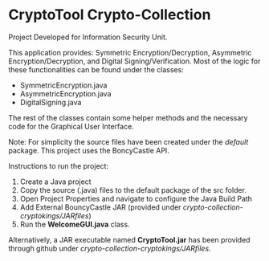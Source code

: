 # CryptoTool Crypto-Collection

Project Developed for Information Security Unit.

This application provides: Symmetric Encryption/Decryption, Asymmetric Encryption/Decryption, and Digital Signing/Verification.
Most of the logic for these functionalities can be found under the classes: 
  * SymmetricEncryption.java 
  * AsymmetricEncryption.java
  * DigitalSigning.java

The rest of the classes contain some helper methods and the necessary code for the Graphical User Interface.

Note: For simplicity the source files have been created under the _default_ package. This project uses the BoncyCastle API.

Instructions to run the project:
1. Create a Java project 
2. Copy the source (.java) files to the default package of the src folder.
3. Open Project Properties and navigate to configure the Java Build Path
4. Add External BouncyCastle JAR (provided under _crypto-collection-cryptokings/JARfiles_)
5. Run the **WelcomeGUI.java** class.

Alternatively, a JAR executable named **CryptoTool.jar** has been provided through github under _crypto-collection-cryptokings/JARfiles_.


  




